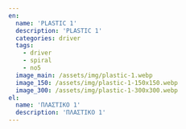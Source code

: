 ```yaml
---
en:
  name: 'PLASTIC 1'
  description: 'PLASTIC 1'
  categories: driver
  tags:
    - driver
    - spiral
    - no5
  image_main: /assets/img/plastic-1.webp
  image_150: /assets/img/plastic-1-150x150.webp
  image_300: /assets/img/plastic-1-300x300.webp
el:
  name: 'ΠΛΑΣΤΙΚΟ 1'
  description: 'ΠΛΑΣΤΙΚΟ 1'
---
```

